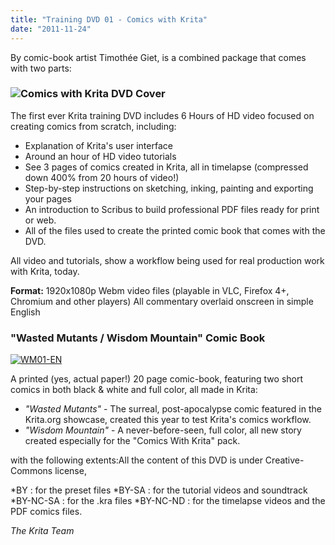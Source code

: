 ```yaml
---
title: "Training DVD 01 - Comics with Krita"
date: "2011-11-24"
---
```


By comic-book artist Timothée Giet, is a combined package that comes with two parts:

### ![Comics with Krita DVD Cover](/images/posts/2011/KritaDVDad.png)

The first ever Krita training DVD includes 6 Hours of HD video focused on creating comics from scratch, including:

- Explanation of Krita's user interface
- Around an hour of HD video tutorials
- See 3 pages of comics created in Krita, all in timelapse (compressed down 400% from 20 hours of video!)
- Step-by-step instructions on sketching, inking, painting and exporting your pages
- An introduction to Scribus to build professional PDF files ready for print or web.
- All of the files used to create the printed comic book that comes with the DVD.

All video and tutorials, show a workflow being used for real production work with Krita, today.

**Format:** 1920x1080p Webm video files (playable in VLC, Firefox 4+, Chromium and other players) All commentary overlaid onscreen in simple English

### "Wasted Mutants / Wisdom Mountain" Comic Book

[![WM01-EN](/images/posts/2011/WM01-EN.jpeg)](/images/posts/2011/WM01-EN.jpeg)

A printed (yes, actual paper!) 20 page comic-book, featuring two short comics in both black & white and full color, all made in Krita:

- _"Wasted Mutants"_ - The surreal, post-apocalypse comic featured in the Krita.org showcase, created this year to test Krita's comics workflow.
- _"Wisdom Mountain"_ - A never-before-seen, full color, all new story created especially for the "Comics With Krita" pack.

with the following extents:All the content of this DVD is under Creative-Commons license,

\*BY : for the preset files \*BY-SA : for the tutorial videos and soundtrack \*BY-NC-SA : for the .kra files \*BY-NC-ND : for the timelapse videos and the PDF comics files.

_The Krita Team_

